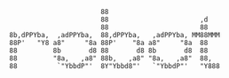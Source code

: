 ```                                                       
                       88                              
                       88                       ,d     
                       88                       88     
8b,dPPYba,  ,adPPYba,  88,dPPYba,   ,adPPYba, MM88MMM  
88P'   "Y8 a8"     "8a 88P'    "8a a8"     "8a  88     
88         8b       d8 88       d8 8b       d8  88     
88         "8a,   ,a8" 88b,   ,a8" "8a,   ,a8"  88,    
88          `"YbbdP"'  8Y"Ybbd8"'   `"YbbdP"'   "Y888  

```
                                                       
<!---
Prabhat1308/Prabhat1308 is a ✨ special ✨ repository because its `README.md` (this file) appears on your GitHub profile.
You can click the Preview link to take a look at your changes.
--->
